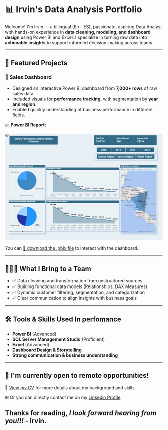 # 📊 Irvin's Data Analysis Portfolio

Welcome! I'm Irvin — a bilingual (En - ES), passionate, aspiring Data Analyst with hands-on experience in **data cleaning, modeling, and dashboard design** using Power BI and Excel. I specialize in turning raw data into **actionable insights** to support informed decision-making across teams.

---

## 💼 Featured Projects

### 🔹 Sales Dashboard
- Designed an interactive Power BI dashboard from **7,000+ rows** of raw sales data.
- Included visuals for **performance tracking**, with segmentation by **year and region**.
- Enabled quickly understanding of business performance in different fields.

📈 **Power BI Report:**  

![Dashboard Preview](https://github.com/Irvyandl/Portfolio/blob/main/Screenshot%202025-06-12%20131758.png)

 You can [🔗 download the .pbix file](https://github.com/Irvyandl/Report-Portafolio/blob/c1ade7570ebead550cec6012dcca2558d9eef2c4/SalesReportBI.pbix?raw=true) to interact with the dashboard.

---

## 👨🏻‍💻 What I Bring to a Team

- ✅ Data cleaning and transformation from unstructured sources  
- ✅ Building functional data models (Relationships, DAX Measures)  
- ✅ Dynamic customer filtering, segmentation, and categorization  
- ✅ Clear communication to align insights with business goals  

---

## 🛠️ Tools & Skills Used In perfomance

- **Power BI** (Advanced)  
- **SQL Server Management Studio** (Proficient)  
- **Excel** (Advanced)  
- **Dashboard Design & Storytelling**  
- **Strong communication & business understanding**  

---

## 💌 I'm currently open to **remote opportunities**!

📄 [View my CV](https://drive.google.com/file/d/1-lRf-QMuqrXj3DZDdTwrcuqyEFWO02vE/view?usp=drive_link) for more details about my background and skills.

✉ Or you can directly contact me on my [Linkedin Profile](http://www.linkedin.com/in/irvin-prado-6961b1363).
## Thanks for reading, *I look forward hearing from you!!!* - Irvin.
